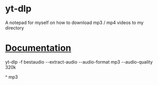 # yt-dlp
A notepad for myself on how to download mp3 / mp4 videos to my directory

# [Documentation](https://github.com/yt-dlp/yt-dlp)

yt-dlp -f bestaudio --extract-audio --audio-format mp3 --audio-quality 320k

^ mp3
